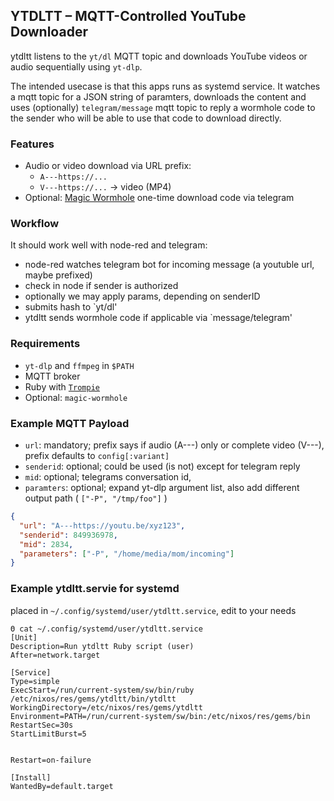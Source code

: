 ## YTDLTT – MQTT-Controlled YouTube Downloader

ytdltt listens to the `yt/dl` MQTT topic and downloads YouTube videos
or audio sequentially using `yt-dlp`.

The intended usecase is that this apps runs as systemd service. It
watches a mqtt topic for a JSON string of paramters, downloads the
content and uses (optionally) `telegram/message` mqtt topic to reply a
wormhole code to the sender who will be able to use that code to
download directly.

### Features

- Audio or video download via URL prefix:
  - `A---https://...`
  - `V---https://...` → video (MP4)
- Optional: [Magic Wormhole](https://magic-wormhole.readthedocs.io/) one-time download code via telegram

### Workflow

It should work well with node-red and telegram:

* node-red watches telegram bot for incoming message (a youtuble url,
  maybe prefixed)
* check in node if sender is authorized
* optionally we may apply params, depending on senderID
* submits hash to `yt/dl'
* ytdltt sends wormhole code if applicable via `message/telegram'


### Requirements

- `yt-dlp` and `ffmpeg` in `$PATH`
- MQTT broker
- Ruby with [`Trompie`](https://github.com/entropie/trompie)
- Optional: `magic-wormhole`

### Example MQTT Payload

* `url`: mandatory; prefix says if audio (A---) only or complete video (V---), prefix defaults to `config[:variant]`
* `senderid`: optional; could be used (is not) except for telegram reply
* `mid`: optional; telegrams conversation id, 
* `paramters`: optional; expand yt-dlp argument list, also add different output path ( `["-P", "/tmp/foo"]` )

```json
{
  "url": "A---https://youtu.be/xyz123",
  "senderid": 849936978,
  "mid": 2834,
  "parameters": ["-P", "/home/media/mom/incoming"]
}
```

### Example ytdltt.servie for systemd

placed in `~/.config/systemd/user/ytdltt.service`, edit to your needs


    Θ cat ~/.config/systemd/user/ytdltt.service
    [Unit]
    Description=Run ytdltt Ruby script (user)
    After=network.target

    [Service]
    Type=simple
    ExecStart=/run/current-system/sw/bin/ruby /etc/nixos/res/gems/ytdltt/bin/ytdltt
    WorkingDirectory=/etc/nixos/res/gems/ytdltt
    Environment=PATH=/run/current-system/sw/bin:/etc/nixos/res/gems/bin
    RestartSec=30s
    StartLimitBurst=5


    Restart=on-failure

    [Install]
    WantedBy=default.target
